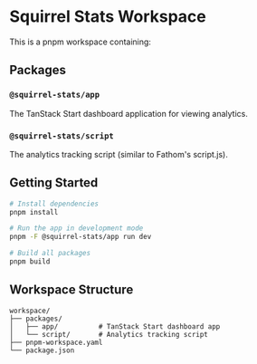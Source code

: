 # Squirrel Stats Workspace

This is a pnpm workspace containing:

## Packages

### `@squirrel-stats/app`

The TanStack Start dashboard application for viewing analytics.

### `@squirrel-stats/script`

The analytics tracking script (similar to Fathom's script.js).

## Getting Started

```bash
# Install dependencies
pnpm install

# Run the app in development mode
pnpm -F @squirrel-stats/app run dev

# Build all packages
pnpm build
```

## Workspace Structure

```
workspace/
├── packages/
│   ├── app/          # TanStack Start dashboard app
│   └── script/       # Analytics tracking script
├── pnpm-workspace.yaml
└── package.json
```
